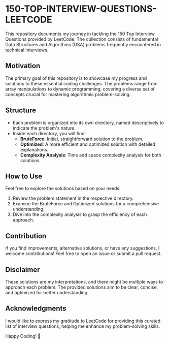 # 150-TOP-INTERVIEW-QUESTIONS-LEETCODE

This repository documents my journey in tackling the 150 Top Interview Questions provided by LeetCode. The collection consists of fundamental Data Structures and Algorithms (DSA) problems frequently encountered in technical interviews.

## Motivation

The primary goal of this repository is to showcase my progress and solutions to these essential coding challenges. The problems range from array manipulations to dynamic programming, covering a diverse set of concepts crucial for mastering algorithmic problem-solving.

## Structure

- Each problem is organized into its own directory, named descriptively to indicate the problem's nature.
- Inside each directory, you will find:
  - **BruteForce**: Initial, straightforward solution to the problem.
  - **Optimized**: A more efficient and optimized solution with detailed explanations.
  - **Complexity Analysis**: Time and space complexity analysis for both solutions.

## How to Use

Feel free to explore the solutions based on your needs:

1. Review the problem statement in the respective directory.
2. Examine the BruteForce and Optimized solutions for a comprehensive understanding.
3. Dive into the complexity analysis to grasp the efficiency of each approach.

## Contribution

If you find improvements, alternative solutions, or have any suggestions, I welcome contributions! Feel free to open an issue or submit a pull request.

## Disclaimer

These solutions are my interpretations, and there might be multiple ways to approach each problem. The provided solutions aim to be clear, concise, and optimized for better understanding.

## Acknowledgments

I would like to express my gratitude to LeetCode for providing this curated list of interview questions, helping me enhance my problem-solving skills.

Happy Coding! 🚀
